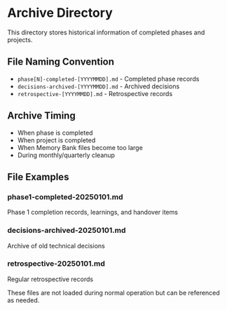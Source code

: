 # Archive Directory

This directory stores historical information of completed phases and projects.

## File Naming Convention
- `phase[N]-completed-[YYYYMMDD].md` - Completed phase records
- `decisions-archived-[YYYYMMDD].md` - Archived decisions
- `retrospective-[YYYYMMDD].md` - Retrospective records

## Archive Timing
- When phase is completed
- When project is completed
- When Memory Bank files become too large
- During monthly/quarterly cleanup

## File Examples

### phase1-completed-20250101.md
Phase 1 completion records, learnings, and handover items

### decisions-archived-20250101.md
Archive of old technical decisions

### retrospective-20250101.md
Regular retrospective records

These files are not loaded during normal operation but can be referenced as needed.
